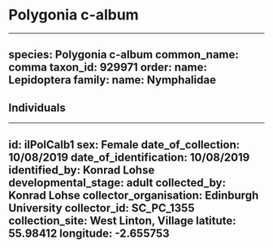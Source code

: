 # Polygonia c-album

---
species: Polygonia c-album
common_name: comma
taxon_id: 929971
order:
  name: Lepidoptera
family:
  name: Nymphalidae
---

## Individuals

---
id: ilPolCalb1
sex: Female
date_of_collection: 10/08/2019
date_of_identification: 10/08/2019
identified_by: Konrad Lohse
developmental_stage: adult
collected_by: Konrad Lohse
collector_organisation: Edinburgh University
collector_id: SC_PC_1355
collection_site: West Linton, Village
latitute: 55.98412
longitude: -2.655753
---
